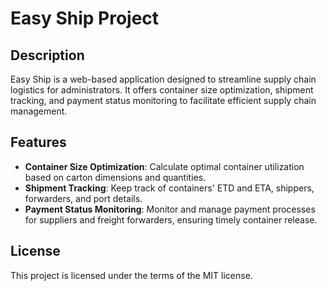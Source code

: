 # Easy Ship Project

## Description
Easy Ship is a web-based application designed to streamline supply chain logistics for administrators. It offers container size optimization, shipment tracking, and payment status monitoring to facilitate efficient supply chain management.

## Features
- **Container Size Optimization**: Calculate optimal container utilization based on carton dimensions and quantities.
- **Shipment Tracking**: Keep track of containers' ETD and ETA, shippers, forwarders, and port details.
- **Payment Status Monitoring**: Monitor and manage payment processes for suppliers and freight forwarders, ensuring timely container release.

## License
This project is licensed under the terms of the MIT license.
